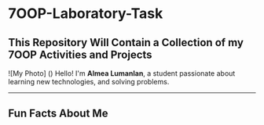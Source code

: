# 7OOP-Laboratory-Task
This Repository Will Contain a Collection of my 7OOP Activities and Projects  
---

![My Photo] ()
Hello! I'm **Almea Lumanlan**, a student passionate about learning new technologies, and solving problems. 

---

## Fun Facts About Me
